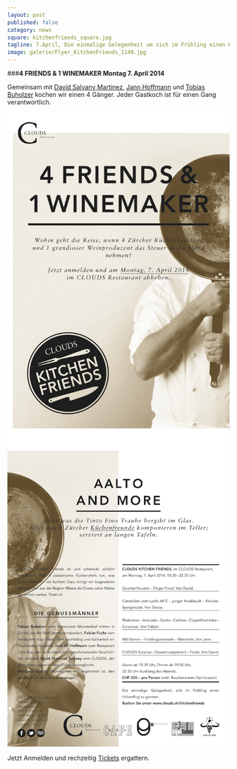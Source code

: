 ```yaml
---
layout: post
published: false
category: news
square: kitchenfriends_square.jpg
tagline: 7.April, Die einmalige Gelegenheit um sich im Frühling einen Höhenflug zu gönnen.
image: galerie/Flyer_KitchenFriends_1140.jpg
---
```


###**4 FRIENDS & 1 WINEMAKER Montag 7. April 2014**

Gemeinsam mit [David Salvany Martinez](http://www.clouds.ch "David"), [Jann Hoffmann](http://www.cafeboy.ch/site/ "Jann") und [Tobias Buholzer](http://www.muensterhof.com/de/gastgeber.html "Tobias") kochen wir einen 4 Gänger. Jeder Gastkoch ist für einen Gang verantwortlich.

![Flyer_KitchenFriends1.jpg](/assets/images/galerie/Flyer_KitchenFriends1.jpg)
![Flyer_KitchenFriends2.jpg](/assets/images/galerie/Flyer_KitchenFriends2.jpg)








Jetzt Anmelden und rechzeitig 
[Tickets](http://shop.e-guma.ch/clouds-zurich/de/gutscheine/15053/friends-and-wine  "Tickets Kitchen Friends") ergattern.
